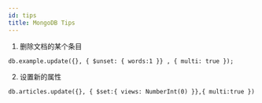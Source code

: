 ```yaml
---
id: tips
title: MongoDB Tips
---
```


1. 删除文档的某个条目

```shell
db.example.update({}, { $unset: { words:1 }} , { multi: true });
```

2. 设置新的属性

```shell
db.articles.update({}, { $set:{ views: NumberInt(0) }},{ multi:true })
```
